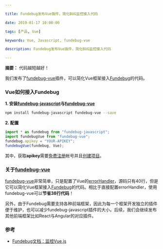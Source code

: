 ```yaml
---

title: Fundebug发布Vue插件，简化BUG监控接入代码

date: 2019-01-17 10:00:00

tags: [产品, Vue]

keywords: Vue, Javascript, fundebug-vue

description: Fundebug发布Vue插件，简化BUG监控接入代码

---
```


**摘要：** 代码越短越好！

<!-- more -->

我们发布了[fundebug-vue](https://www.npmjs.com/package/fundebug-vue)插件，可以简化Vue框架接入[Fundebug](https://www.fundebug.com/)的代码。

### Vue如何接入Fundebug

**1. 安装[fundebug-javascript](https://www.npmjs.com/package/fundebug-javascript)与[fundebug-vue](https://www.npmjs.com/package/fundebug-vue)**

```bash
npm install fundebug-javascript fundebug-vue --save
```

**2. 配置**

```javascript
import * as fundebug from "fundebug-javascript";
import fundebugVue from "fundebug-vue";
fundebug.apikey = "YOUR-APIKEY";
fundebugVue(fundebug, Vue);
```

其中，获取**apikey**需要[免费注册](https://fundebug.com/team/create)帐号并且[创建项目](https://fundebug.com/project/create)。

### 关于[fundebug-vue](https://www.npmjs.com/package/fundebug-vue)

[fundebug-vue](https://www.npmjs.com/package/fundebug-vue)非常简单，只是配置了Vue的[errorHandler](https://cn.vuejs.org/v2/api/#errorHandler)，源码只有40行，但是它可以简化Vue框架接入[Fundebug](https://www.fundebug.com/)的代码。相比于直接配置errorHandler，使用fundebug-vue可以**节省38行代码**！

另外，由于Fundebug需要支持各种前端框架，因此为每一个框架开发独立的插件便于维护，也可以减少fundebug-javascript插件的大小。后续，我们会继续发布其他前端框架比如React与Angular的对应插件。

### 参考

- [Fundebug文档：监控Vue.js](https://docs.fundebug.com/notifier/javascript/framework/vuejs.html)










